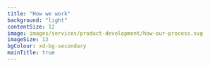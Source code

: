 ```yaml
---
title: "How we work"
background: "light"
contentSize: 12
image: images/services/product-development/how-our-process.svg
imageSize: 12
bgColour: xd-bg-secondary
mainTitle: true
---
```

